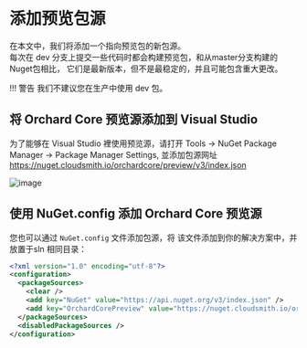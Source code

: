 # 添加预览包源

在本文中，我们将添加一个指向预览包的新包源。   
每次在 dev 分支上提交一些代码时都会构建预览包，和从master分支构建的Nuget包相比，
它们是最新版本，但不是最稳定的，并且可能包含重大更改。 

!!! 警告
    我们不建议您在生产中使用 dev 包。

## 将 Orchard Core 预览源添加到 Visual Studio

为了能够在 Visual Studio 裡使用预览源，请打开 Tools → NuGet Package Manager → Package Manager Settings, 
並添加包源网址 <https://nuget.cloudsmith.io/orchardcore/preview/v3/index.json>

![image](assets/add-preview-package-source.png)


## 使用 NuGet.config 添加 Orchard Core 预览源

您也可以通过 `NuGet.config` 文件添加包源，将 该文件添加到你的解决方案中，并放置于sln 相同目录：

```xml
<?xml version="1.0" encoding="utf-8"?>
<configuration>
  <packageSources>
    <clear />
    <add key="NuGet" value="https://api.nuget.org/v3/index.json" />
    <add key="OrchardCorePreview" value="https://nuget.cloudsmith.io/orchardcore/preview/v3/index.json" />
  </packageSources>
  <disabledPackageSources />
</configuration>
```
